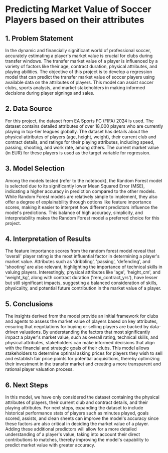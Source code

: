 # Predicting Market Value of Soccer Players based on their attributes

## 1. Problem Statement

In the dynamic and financially significant world of professional soccer, accurately estimating a player's market value is crucial for clubs during transfer windows. The transfer market value of a player is influenced by a variety of factors like their age, contract duration, physical attributes, and playing abilities. The objective of this project is to develop a regression model that can predict the transfer market value of soccer players using available data on the attributes of players. This model can assist soccer clubs, sports analysts, and market stakeholders in making informed decisions during player signings and sales.

## 2. Data Source

For this project, the dataset from EA Sports FC (FIFA) 2024 is used. The dataset contains detailed attributes of over 18,000 players who are currently playing in top-tier leagues globally. The dataset has details about the physical attributes of players (age, height, weight), their current club and contract details, and ratings for their playing attributes, including speed, passing, shooting, and work rate, among others. The current market value (in EUR) for these players is used as the target variable for regression.

## 3. Model Selection

Among the models tested (refer to the notebook), the Random Forest model is selected due to its significantly lower Mean Squared Error (MSE), indicating a higher accuracy in prediction compared to the other models. While Random Forest models are relatively simple to implement, they also offer a degree of explainability through options like feature importance scores, making it easier to interpret how different predictors influence the model's predictions. This balance of high accuracy, simplicity, and interpretability makes the Random Forest model a preferred choice for this project.

## 4. Interpretation of Results

The feature importance scores from the random forest model reveal that 'overall' player rating is the most influential factor in determining a player's market value. Attributes such as 'dribbling', 'passing', 'defending', and 'shooting' are also relevant, highlighting the importance of technical skills in valuing players. Interestingly, physical attributes like 'age', 'height_cm', and 'weight_kg', along with contract duration ('rem_contract_yrs'), have lesser but still significant impacts, suggesting a balanced consideration of skills, physicality, and potential future contribution in the market value of a player.

## 5. Conclusions

The insights derived from the model provide an initial framework for clubs and agents to assess the market value of players based on key attributes, ensuring that negotiations for buying or selling players are backed by data-driven valuations. By understanding the factors that most significantly impact a player's market value, such as overall rating, technical skills, and physical attributes, stakeholders can make informed decisions that align with the financial and strategic goals of their clubs. This model allows stakeholders to determine optimal asking prices for players they wish to sell and establish fair price points for potential acquisitions, thereby optimizing their investment in the transfer market and creating a more transparent and rational player valuation process.

## 6. Next Steps

In this model, we have only considered the dataset containing the physical attributes of players, their current club and contract details, and their playing attributes. For next steps, expanding the dataset to include historical performance stats of players such as minutes played, goals scored, assists, and clean sheets can improve the model's accuracy since these factors are also critical in deciding the market value of a player. Adding these additional predictors will allow for a more detailed understanding of a player's value, taking into account their direct contributions to matches, thereby improving the model's capability to predict market value with greater accuracy.
